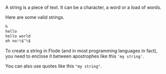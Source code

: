A string is a piece of text. It can be a character, a word or a load of words.

Here are some valid strings.

```javascript
h
hello
hello world
oh no!%$^%$
```

To create a string in Flode (and in most programming languages in fact), you need to enclose it between apostrophes like this `'my string'`.

You can also use quotes like this `"my string"`.
 


